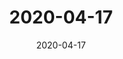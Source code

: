 ---
type: "bulletin"
title: "2020-04-17"
date: 2020-04-17
events:
  - name: "Next Step"
    date: "Sun, Mar 15"
    time: "after 11:30a service"
    link: "https://www.marinerschurch.org/events/event-detail/?eventid=168061"
    description: "Next Step is the best way for anyone who wants to discover more about Mariners and how they can get connected to the church, our ministries, and community."
  - name: "Easter Volunteers"
    date: ""
    time: ""
    link: "https://www.marinerschurch.org/events/event-detail/?eventid=168061"
    description: "There are so many ways to get involved and use your gifts to serve during Easter! Join the Mariners family as we welcome our community and share the hope of renewed life through the resurrection of Jesus."
---